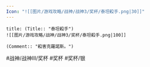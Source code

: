 ```yaml
---
Icon: "![[图片/游戏攻略/战神/战神3/奖杯/泰坦殺手.png|30]]"
---
```

```ad-common-silver-trophy
title: (Title:: "泰坦殺手")
![[图片/游戏攻略/战神/战神3/奖杯/泰坦殺手.png|100]]

(Comment:: "殺害克羅諾斯。")
```

#战神/战神III/奖杯 #奖杯 #奖杯/银
